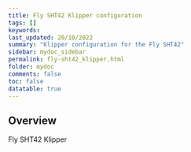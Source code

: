 ```yaml
---
title: Fly SHT42 Klipper configuration
tags: []
keywords: 
last_updated: 20/10/2022
summary: "Klipper configuration for the Fly SHT42"
sidebar: mydoc_sidebar
permalink: fly-sht42_klipper.html
folder: mydoc
comments: false
toc: false
datatable: true
---
```

## Overview 
Fly SHT42 Klipper